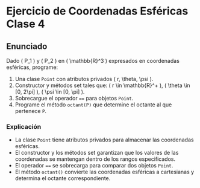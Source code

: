 # Ejercicio de Coordenadas Esféricas Clase 4

## Enunciado

Dado \( P_1 \) y \( P_2 \) en \( \mathbb{R}^3 \) expresados en coordenadas esféricas, programe:

1. Una clase `Point` con atributos privados \( r, \theta, \psi \).
2. Constructor y métodos set tales que: \( r \in \mathbb{R}^+ \), \( \theta \in [0, 2\pi] \), \( \psi \in [0, \pi] \).
3. Sobrecargue el operador `==` para objetos `Point`.
4. Programe el método `octant(P)` que determine el octante al que pertenece `P`.


### Explicación

- La clase `Point` tiene atributos privados para almacenar las coordenadas esféricas.
- El constructor y los métodos set garantizan que los valores de las coordenadas se mantengan dentro de los rangos especificados.
- El operador `==` se sobrecarga para comparar dos objetos `Point`.
- El método `octant()` convierte las coordenadas esféricas a cartesianas y determina el octante correspondiente.
